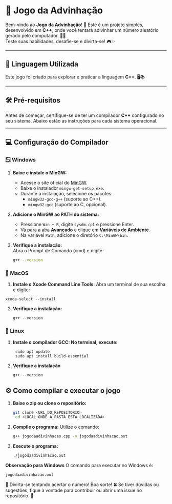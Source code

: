 # 🎯 **Jogo da Advinhação**  
Bem-vindo ao **Jogo da Advinhação**! 🎉 Este é um projeto simples, desenvolvido em **C++**, onde você tentará adivinhar um número aleatório gerado pelo computador. 🤔💡  
Teste suas habilidades, desafie-se e divirta-se! 🎮✨  

---

## 🚀 **Linguagem Utilizada**
Este jogo foi criado para explorar e praticar a linguagem **C++**. 🖥️📚

---

## 🛠️ **Pré-requisitos**
Antes de começar, certifique-se de ter um compilador **C++** configurado no seu sistema. Abaixo estão as instruções para cada sistema operacional.  

---

## 💻 **Configuração do Compilador**

### 🪟 **Windows**
1. **Baixe e instale o MinGW:**  
   - Acesse o site oficial do [MinGW](https://sourceforge.net/projects/mingw/).  
   - Baixe o instalador `mingw-get-setup.exe`.  
   - Durante a instalação, selecione os pacotes:  
     - `mingw32-gcc-g++` (suporte ao C++).  
     - `mingw32-gcc` (suporte ao C, opcional).  

2. **Adicione o MinGW ao PATH do sistema:**  
   - Pressione `Win + R`, digite `sysdm.cpl` e pressione Enter.  
   - Vá para a aba **Avançado** e clique em **Variáveis de Ambiente**.  
   - Na variável `Path`, adicione o diretório `C:\MinGW\bin`.  

3. **Verifique a instalação:**  
   Abra o Prompt de Comando (cmd) e digite:  
   ```bash
   g++ --version


### **🍎 MacOS**
1. **Instale o Xcode Command Line Tools:**
  Abra um terminal de sua escolha e digite:
  ```terminal
  xcode-select --install
  ```
2. **Verifique a instalação:**
   ```terminal
   g++ --version
    ```

### **🐧 Linux**
1. **Instale o compilador GCC: No terminal, execute:**
   ```
    sudo apt update
    sudo apt install build-essential
   ```

2. **Verifique a instalação**
   ```
   g++ --version
    ```

## **⚙️ Como compilar e executar o jogo**
1. **Baixe o zip ou clone o repositório:**
   ```bash
   git clone <URL_DO_REPOSITORIO>
    cd <LOCAL_ONDE_A_PASTA_ESTÁ_LOCALIZADA>
    ```

2. **Compile o programa:**
   Utilize o comando:
   ```bash
   g++ jogodaadivinhacao.cpp -o jogodaadivinhacao.out
   ```

3. **Execute o programa:**
   ```bash
   ./jogodaadivinhacao.out
    ```

**Observação para Windows**
O comando para executar no Windows é:
```bash
jogodaadivinhacao.out
```

🎉 Divirta-se tentando acertar o número! Boa sorte! 🍀
Se tiver dúvidas ou sugestões, fique à vontade para contribuir ou abrir uma issue no repositório. 🙌

